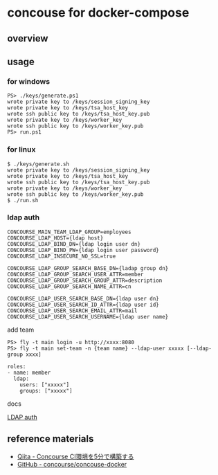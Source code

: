 # concouse for docker-compose

## overview

## usage

### for windows

```
PS> ./keys/generate.ps1
wrote private key to /keys/session_signing_key
wrote private key to /keys/tsa_host_key
wrote ssh public key to /keys/tsa_host_key.pub
wrote private key to /keys/worker_key
wrote ssh public key to /keys/worker_key.pub
PS> run.ps1
```

### for linux

```
$ ./keys/generate.sh
wrote private key to /keys/session_signing_key
wrote private key to /keys/tsa_host_key
wrote ssh public key to /keys/tsa_host_key.pub
wrote private key to /keys/worker_key
wrote ssh public key to /keys/worker_key.pub
$ ./run.sh
```

### ldap auth

```.added_env
CONCOURSE_MAIN_TEAM_LDAP_GROUP=employees
CONCOURSE_LDAP_HOST={ldap host}
CONCOURSE_LDAP_BIND_DN={ldap login user dn}
CONCOURSE_LDAP_BIND_PW={ldap login user password}
CONCOURSE_LDAP_INSECURE_NO_SSL=true

CONCOURSE_LDAP_GROUP_SEARCH_BASE_DN={ladap group dn}
CONCOURSE_LDAP_GROUP_SEARCH_USER_ATTR=member
CONCOURSE_LDAP_GROUP_SEARCH_GROUP_ATTR=description
CONCOURSE_LDAP_GROUP_SEARCH_NAME_ATTR=cn

CONCOURSE_LDAP_USER_SEARCH_BASE_DN={ldap user dn}
CONCOURSE_LDAP_USER_SEARCH_ID_ATTR={ldap user id}
CONCOURSE_LDAP_USER_SEARCH_EMAIL_ATTR=mail
CONCOURSE_LDAP_USER_SEARCH_USERNAME={ldap user name}
```

add team

```
PS> fly -t main login -u http://xxxx:8080
PS> fly -t main set-team -n {team name} --ldap-user xxxxx [--ldap-group xxxx]

roles:
- name: member
  ldap:
    users: ["xxxxx"]
    groups: ["xxxxx"]
```

docs

[LDAP auth](https://concourse-ci.org/ldap-auth.html)

## reference materials

* [Qiita - Concourse CI環境を5分で構築する](https://qiita.com/cacarrot/items/a16e1ad9becfb9210303)
* [GitHub - concourse/concouse-docker](https://github.com/concourse/concourse-docker)
